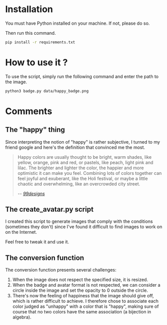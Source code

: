 

# Installation

You must have Python installed on your machine. If not, please do so.

Then run this command.

```bash
pip install -r requirements.txt
```

# How to use it ?

To use the script, simply run the following command and enter the path to the image.

```bash
python3 badge.py data/happy_badge.png
```

# Comments

## The "happy" thing

Since interpreting the notion of "happy" is rather subjective, I turned to my friend google and here's the definition that convinced me the most.

> Happy colors are usually thought to be bright, warm shades, like yellow, orange, pink and red, or pastels, like peach, light pink and lilac. The brighter and lighter the color, the happier and more optimistic it can make you feel. Combining lots of colors together can feel joyful and exuberant, like the Holi festival, or maybe a little chaotic and overwhelming, like an overcrowded city street.
>
> -- <cite>[99designs][1]</cite>

[1]: https://99designs.com/blog/tips/how-color-impacts-emotions-and-behaviors/

## The create_avatar.py script

 I created this script to generate images that comply with the conditions (sometimes they don't) since I've found it difficult to find images to work on on the Internet.

Feel free to tweak it and use it.

## The conversion function

The conversion function presents several challenges:
1. When the image does not respect the specified size, it is resized.
2. When the badge and avatar format is not respected, we can consider a circle inside the image and set the opacity to 0 outside the circle.
3. There's now the feeling of happiness that the image should give off, which is rather difficult to achieve. I therefore chose to associate each color judged as "unhappy" with a color that is "happy", making sure of course that no two colors have the same association (a bijection in algebra).

